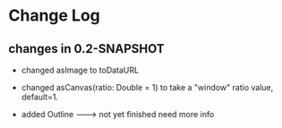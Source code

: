 Change Log
==========

## changes in 0.2-SNAPSHOT

* changed asImage to toDataURL
* changed asCanvas(ratio: Double = 1) to take a "window" ratio value, default=1.

* added Outline ---> not yet finished need more info
